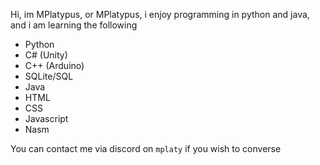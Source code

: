 Hi, im MPlatypus, or MPlatypus, i enjoy programming in python and java, and i am learning the following
- Python
- C# (Unity)
- C++ (Arduino)
- SQLite/SQL
- Java
- HTML
- CSS
- Javascript
- Nasm


You can contact me via discord on `mplaty` if you wish to converse

<!---
MPlatypus/MPlatypus is a ✨ special ✨ repository because its `README.md` (this file) appears on your GitHub profile.
You can click the Preview link to take a look at your changes.
--->
<!--<details close>
  <summary> test </summary>
    test
</details>-->
